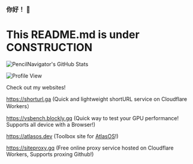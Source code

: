 ### 你好！ 👋
# This README.md is under CONSTRUCTION

![PencilNavigator's GitHub Stats](https://readmestats.999857.xyz/api?username=PencilNavigator&show_icons=true&bg_color=green,A5D44F,7C9F3B&title_color=fff&text_color=fff&icon_color=fff)

![Profile View](https://komarev.com/ghpvc/?username=PencilNavigator&color=green)

Check out my websites!

https://shorturl.ga (Quick and lightweight shortURL service on Cloudflare Workers）

https://vsbench.blockly.gq (Quick way to test your GPU performance! Supports all device with a Browser!)

https://atlasos.dev (Toolbox site for [AtlasOS](https://github.com/Atlas-OS/atlas)!)

https://siteproxy.gq (Free online proxy service hosted on Cloudflare Workers, Supports proxing Github!)

<!--
**PencilNavigator/PencilNavigator** is a ✨ _special_ ✨ repository because its `README.md` (this file) appears on your GitHub profile.

Here are some ideas to get you started:

- 🔭 I’m currently working on ...
- 🌱 I’m currently learning ...
- 👯 I’m looking to collaborate on ...
- 🤔 I’m looking for help with ...
- 💬 Ask me about ...
- 📫 How to reach me: ...
- 😄 Pronouns: ...
- ⚡ Fun fact: ...
-->
